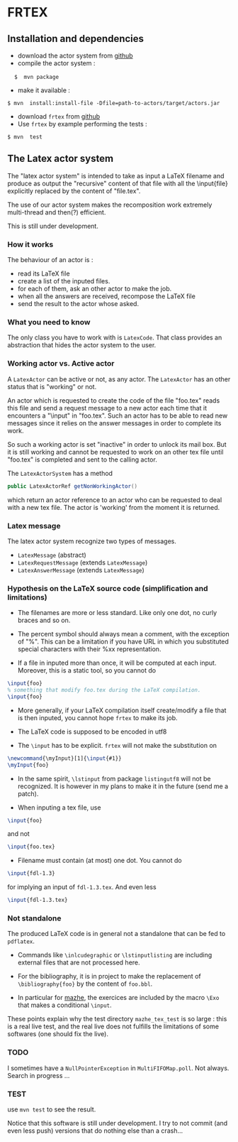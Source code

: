 #  FRTEX

## Installation and dependencies

* download the actor system from [github](https://github.com/LaurentClaessens/actors)
* compile the actor system :
<pre> <code> $  mvn package   </code>  </pre>
* make it available :
<pre><code>$ mvn  install:install-file -Dfile=path-to-actors/target/actors.jar</code></pre>
* download `frtex` from [github](https://github.com/LaurentClaessens/frtex)
* Use `frtex` by example performing the tests :
<pre><code>$ mvn  test</code></pre>


## The Latex actor system

The "latex actor system" is intended to take as input a LaTeX filename and produce as output the "recursive" content of that file with all the \input{file} explicitly replaced by the content of "file.tex". 

The use of our actor system makes the recomposition work extremely multi-thread and then(?) efficient.

This is still under development.

### How it works

The behaviour of an actor is :

- read its LaTeX file
- create a list of the inputed files.
- for each of them, ask an other actor to make the job.
- when all the answers are received, recompose the LaTeX file
- send the result to the actor whose asked.

### What you need to know

The only class you have to work with is `LatexCode`. That class provides an abstraction that hides the actor system to the user.

### Working actor vs. Active actor

A `LatexActor` can be active or not, as any actor. The `LatexActor` has an other status that is "working" or not.

An actor which is requested to create the code of the file "foo.tex" reads this file and send a request message to a new actor each time that it encounters a "\input" in "foo.tex". Such an actor has to be able to read new messages since it relies on the answer messages in order to complete its work.

So such a working actor is set "inactive" in order to unlock its mail box. But it is still working and cannot be requested to work on an other tex file until "foo.tex" is completed and sent to the calling actor.

The `LatexActorSystem` has a method 

```java
public LatexActorRef getNonWorkingActor()
```
which return an actor reference to an actor who can be requested to deal with a new tex file. The actor is 'working' from the moment it is returned.

### Latex message

The latex actor system recognize two types of messages.

* `LatexMessage` (abstract)
* `LatexRequestMessage` (extends `LatexMessage`)
* `LatexAnswerMessage` (extends `LatexMessage`)

### Hypothesis on the LaTeX source code (simplification and limitations)

* The filenames are more or less standard. Like only one dot, no curly braces and so on.

* The percent symbol should always mean a comment, with the exception of "\%". This can be a limitation if you have URL in which you substituted special characters with their %xx representation.

* If a file in inputed more than once, it will be computed at each input. Moreover, this is a static tool, so you cannot do
```latex
\input{foo}
% something that modify foo.tex during the LaTeX compilation.
\input{foo}
```

* More generally, if your LaTeX compilation itself create/modify a file that is then inputed, you cannot hope `frtex` to make its job.

* The LaTeX code is supposed to be encoded in utf8

* The `\input` has to be explicit. `frtex` will not make the substitution on
```latex
\newcommand{\myInput}[1]{\input{#1}}
\myInput{foo}
```

* In the same spirit, `\lstinput` from package `listingutf8` will not be recognized. It is however in my plans to make it in the future (send me a patch).

* When inputing a tex file, use
```latex
\input{foo}
```
and not
```latex
\input{foo.tex}
```
 * Filename must contain (at most) one dot. You cannot do
```latex
\input{fdl-1.3}
```
for implying an input of `fdl-1.3.tex`. And even less
```latex
\input{fdl-1.3.tex}
```

### Not standalone

The produced LaTeX code is in general not a standalone that can be fed to `pdflatex`. 

* Commands like `\inlcudegraphic` or `\lstinputlisting` are including external files that are not processed here. 

* For the bibliography, it is in project to make the replacement of `\bibliography{foo}` by the content of `foo.bbl`.

* In particular for [mazhe](https://github.com/LaurentClaessens/mazhe), the exercices are included by the macro `\Exo` that makes a conditional `\input`.

These points explain why the test directory `mazhe_tex_test` is so large : this is a real live test, and the real live does not fulfills the limitations of some softwares (one should fix the live).

### TODO

I sometimes have a `NullPointerException` in `MultiFIFOMap.poll`. Not always. Search in progress ...

### TEST

use `mvn test` to see the result.

Notice that this software is still under development. I try to not commit (and even less push) versions that do nothing else than a crash...
